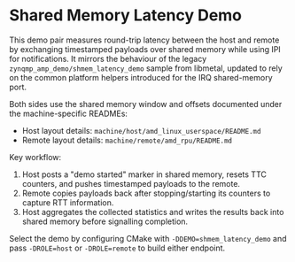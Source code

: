 # Shared Memory Latency Demo

This demo pair measures round-trip latency between the host and remote by
exchanging timestamped payloads over shared memory while using IPI for
notifications. It mirrors the behaviour of the legacy
`zynqmp_amp_demo/shmem_latency_demo` sample from libmetal, updated to rely on
the common platform helpers introduced for the IRQ shared-memory port.

Both sides use the shared memory window and offsets documented under the
machine-specific READMEs:

- Host layout details: `machine/host/amd_linux_userspace/README.md`
- Remote layout details: `machine/remote/amd_rpu/README.md`

Key workflow:

1. Host posts a "demo started" marker in shared memory, resets TTC counters, and
   pushes timestamped payloads to the remote.
2. Remote copies payloads back after stopping/starting its counters to capture
   RTT information.
3. Host aggregates the collected statistics and writes the results back into
   shared memory before signalling completion.

Select the demo by configuring CMake with `-DDEMO=shmem_latency_demo` and pass
`-DROLE=host` or `-DROLE=remote` to build either endpoint.
